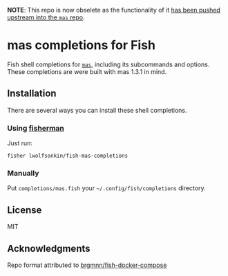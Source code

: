 **NOTE**: This repo is now obselete as the functionality of it [has been pushed upstream into the `mas` repo](https://github.com/mas-cli/mas/pull/242).

# mas completions for Fish

Fish shell completions for [`mas`][1], including its subcommands and options. These completions are were built with mas 1.3.1 in mind.

## Installation

There are several ways you can install these shell completions.

### Using [fisherman][2]

Just run:

```
fisher lwolfsonkin/fish-mas-completions
```

### Manually

Put `completions/mas.fish` your `~/.config/fish/completions`
directory.


## License

MIT

## Acknowledgments

Repo format attributed to [brgmnn/fish-docker-compose][3]

[1]: https://github.com/mas-cli/mas
[2]: https://github.com/fisherman/fisherman
[3]: https://github.com/brgmnn/fish-docker-compose
